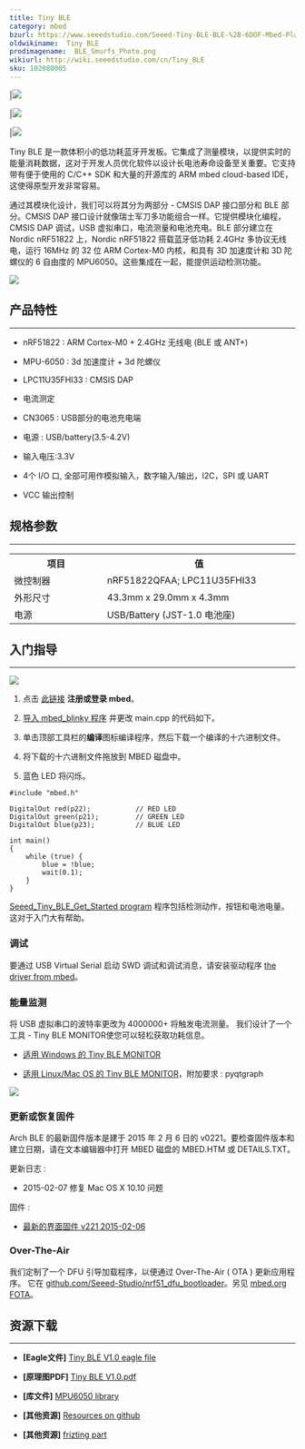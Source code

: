 ```yaml
---
title: Tiny BLE
category: mbed
bzurl: https://www.seeedstudio.com/Seeed-Tiny-BLE-BLE-%2B-6DOF-Mbed-Platform-p-2268.html
oldwikiname:  Tiny BLE
prodimagename:  BLE_Smurfs_Photo.png
wikiurl: http://wiki.seeedstudio.com/cn/Tiny_BLE
sku: 102080005
---
```


|![](https://github.com/SeeedDocument/Tiny_BLE/raw/master/img/BLE_Smurfs_Photo.png)

|![](https://github.com/SeeedDocument/Tiny_BLE/raw/master/img/Ble_smurfs_interface.png)

|![](https://github.com/SeeedDocument/Tiny_BLE/raw/master/img/Ble_smurfs_ble.png)

Tiny BLE 是一款体积小的低功耗蓝牙开发板。它集成了测量模块，以提供实时的能量消耗数据，这对于开发人员优化软件以设计长电池寿命设备至关重要。它支持带有便于使用的 C/C++ SDK 和大量的开源库的 ARM mbed cloud-based IDE，这使得原型开发非常容易。

通过其模块化设计，我们可以将其分为两部分 - CMSIS DAP 接口部分和 BLE 部分。CMSIS DAP 接口设计就像瑞士军刀多功能组合一样。它提供模块化编程，CMSIS DAP 调试，USB 虚拟串口，电流测量和电池充电。BLE 部分建立在 Nordic nRF51822 上，Nordic nRF51822 搭载蓝牙低功耗 2.4GHz 多协议无线电，运行 16MHz 的 32 位 ARM Cortex-M0 内核，和具有 3D 加速度计和 3D 陀螺仪的 6 自由度的 MPU6050。这些集成在一起，能提供运动检测功能。

[![](https://github.com/SeeedDocument/wiki_chinese/raw/master/docs/images/click_to_buy.PNG)](https://item.taobao.com/item.htm?spm=a1z10.3-c.w4002-11172317909.9.3509dc58tF2w4b&id=45771776143)

##    产品特性
---
*   nRF51822 : ARM Cortex-M0 + 2.4GHz 无线电 (BLE 或 ANT+)

*   MPU-6050 : 3d 加速度计 + 3d 陀螺仪

*   LPC11U35FHI33 : CMSIS DAP

*   电流测定

*   CN3065 : USB部分的电池充电端

*   电源 : USB/battery(3.5-4.2V)
*   输入电压:3.3V

*   4个 I/O 口, 全部可用作模拟输入，数字输入/输出，I2C，SPI 或 UART

*   VCC 输出控制

##   规格参数
---
<table>
<tr>
<th> 项目
</th>
<th> 值
</th></tr>
<tr>
<td width="200px"> 微控制器
</td>
<td width="400px"> nRF51822QFAA; LPC11U35FHI33
</td></tr>
<tr>
<td> 外形尺寸
</td>
<td> 43.3mm x 29.0mm x 4.3mm
</td></tr>
<tr>
<td> 电源
</td>
<td> USB/Battery (JST-1.0 电池座)
</td></tr>
</table>

##   入门指导
---
![](https://github.com/SeeedDocument/Tiny_BLE/raw/master/img/Get_started_with_mbed.png)

1.  点击 [此链接](https://developer.mbed.org/compiler/#import:/teams/mbed/code/mbed_blinky/;platform:Seeed-Tiny-BLE) **注册或登录 mbed**。

2.  [导入 mbed_blinky 程序](https://developer.mbed.org/compiler/#import:/teams/mbed/code/mbed_blinky/;platform:Seeed-Tiny-BLE) 并更改 main.cpp 的代码如下。

3.  单击顶部工具栏的**编译**图标编译程序，然后下载一个编译的十六进制文件。

4.  将下载的十六进制文件拖放到 MBED 磁盘中。

5.  蓝色 LED 将闪烁。

```
#include "mbed.h"

DigitalOut red(p22);           // RED LED
DigitalOut green(p21);         // GREEN LED
DigitalOut blue(p23);          // BLUE LED

int main()
{
    while (true) {
        blue = !blue;
        wait(0.1);
    }
}
```

[Seeed_Tiny_BLE_Get_Started program](http://developer.mbed.org/teams/Seeed/code/Seeed_Tiny_BLE_Get_Started/) 程序包括检测动作，按钮和电池电量。这对于入门大有帮助。

###   调试

要通过 USB Virtual Serial 启动 SWD 调试和调试消息，请安装驱动程序 [the driver from mbed](https://developer.mbed.org/handbook/Windows-serial-configuration)。

###   能量监测

将 USB 虚拟串口的波特率更改为 4000000+ 将触发电流测量。 我们设计了一个工具 - Tiny BLE MONITOR使您可以轻松获取功耗信息。

*   [适用 Windows 的 Tiny BLE MONITOR](http://tangram.qiniudn.com/ble_smurfs_monitor_v0.1.exe)

*   [适用 Linux/Mac OS 的 Tiny BLE MONITOR](https://github.com/Seeed-Studio/Tiny_BLE/tree/master/utils)，附加要求 : pyqtgraph

![](https://github.com/SeeedDocument/Tiny_BLE/raw/master/img/Ble_smurfs_monitor_preview.png)

###   更新或恢复固件

Arch BLE 的最新固件版本是建于 2015 年 2 月 6 日的 v0221。要检查固件版本和建立日期，请在文本编辑器中打开 MBED 磁盘的 MBED.HTM 或 DETAILS.TXT。

更新日志 :

*   2015-02-07 修复 Mac OS X 10.10 问题

固件 :

*   [最新的界面固件 v221 2015-02-06](https://github.com/Seeed-Studio/Tiny_BLE/raw/master/seeed_tiny_ble_interface_latest.bin)

###   Over-The-Air

我们定制了一个 DFU 引导加载程序，以便通过 Over-The-Air ( OTA ) 更新应用程序。 它在 [github.com/Seeed-Studio/nrf51_dfu_bootloader](https://github.com/Seeed-Studio/nrf51_dfu_bootloader)。另见 [mbed.org FOTA](https://developer.mbed.org/teams/Bluetooth-Low-Energy/wiki/Firmware-Over-the-Air-FOTA-Updates)。

##  资源下载
---
*   **[Eagle文件]** [Tiny BLE V1.0 eagle file](https://github.com/SeeedDocument/Tiny_BLE/raw/master/res/BLE_Smurfs_v1.0.zip)

*   **[原理图PDF]** [Tiny BLE V1.0.pdf](https://github.com/SeeedDocument/Tiny_BLE/raw/master/res/BLE_Smurfs_v1.0_PDF.pdf)

*   **[库文件]** [MPU6050 library](http://developer.mbed.org/teams/Seeed/code/eMPL_MPU6050/)

*   **[其他资源]** [Resources on github](https://github.com/Seeed-Studio/Tiny_BLE)

*   **[其他资源]** [frizting part](https://github.com/Seeed-Studio/Tiny_BLE/blob/master/tiny_ble.fzpz?raw=true)
